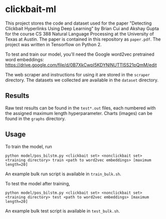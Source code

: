 # clickbait-ml

This project stores the code and dataset used for the paper "Detecting Clickbait Hyperlinks Using Deep Learning" by Brian Cui and Akshay Gupta for the course CS 388 Natural Language Processing at the University of Texas at Austin. The paper is contained in this repository as `paper.pdf`. The project was written in Tensorflow on Python 2.

To test and train our model, you'll need the Google word2vec pretrained word embeddings: https://drive.google.com/file/d/0B7XkCwpI5KDYNlNUTTlSS21pQmM/edit

The web scraper and instructions for using it are stored in the `scraper` directory. The datasets we collected are available in the `dataset` directory.

## Results

Raw test results can be found in the `test*.out` files, each numbered with the assigned maximum length hyperparameter. Charts (images) can be found in the `graphs` directory.

## Usage

To train the model, run

```
python model/pos_bilstm.py <clickbait set> <nonclickbait set> <training directory> train <path to word2vec embeddings> [maximum length=20]
```

An example bulk run script is available in `train_bulk.sh`.

To test the model after training,

```
python model/pos_bilstm.py <clickbait set> <nonclickbait set> <training directory> test <path to word2vec embeddings> [maximum length=20]
```

An example bulk test script is available in `test_bulk.sh`.
